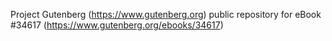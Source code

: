 Project Gutenberg (https://www.gutenberg.org) public repository for eBook #34617 (https://www.gutenberg.org/ebooks/34617)
